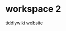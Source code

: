 # workspace 2
[tiddlywiki website](https://tiddlywiki.com/ ':include :type=iframe width=100% height=400px')
